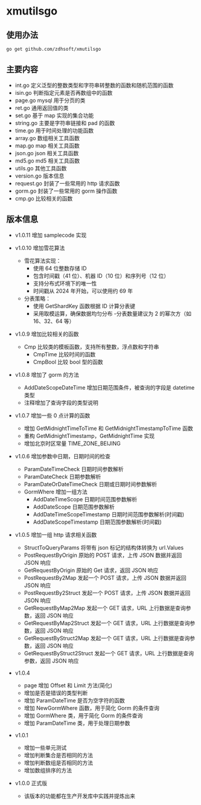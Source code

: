 # xmutilsgo

## 使用办法

```bash
go get github.com/zdhsoft/xmutilsgo
```

## 主要内容

-   int.go 定义泛型的整数类型和字符串转整数的函数和随机范围的函数
-   isin.go 判断指定元素是否再数组中的函数
-   page.go mysql 用于分页的类
-   ret.go 通用返回值的类
-   set.go 基于 map 实现的集合功能
-   string.go 主要是字符串链接和 pad 的函数
-   time.go 用于时间处理的功能函数
-   array.go 数组相关工具函数
-   map.go map 相关工具函数
-   json.go json 相关工具函数
-   md5.go md5 相关工具函数
-   utils.go 其他工具函数
-   version.go 版本信息
-   request.go 封装了一些常用的 http 请求函数
-   gorm.go 封装了一些常用的 gorm 操作函数
-   cmp.go 比较相关的函数

## 版本信息

-   v1.0.11 增加 samplecode 实现
-   v1.0.10 增加雪花算法

    -   雪花算法实现：
        -   使用 64 位整数存储 ID
        -   包含时间戳（41 位）、机器 ID（10 位）和序列号（12 位）
        -   支持分布式环境下的唯一性
        -   时间戳从 2024 年开始，可以使用约 69 年
    -   分表策略：
        -   使用 GetShardKey 函数根据 ID 计算分表键
        -   采用取模运算，确保数据均匀分布 -分表数量建议为 2 的幂次方（如 16、32、64 等）

-   v1.0.9 增加比较相关的函数

    -   Cmp 比较类的模板函数，支持所有整数，浮点数和字符串
        -   CmpTime 比较时间的函数
        -   CmpBool 比较 bool 型的函数

-   v1.0.8 增加了 gorm 的方法

    -   AddDateScopeDateTime 增加日期范围条件，被查询的字段是 datetime 类型
    -   注释增加了查询字段的类型说明

-   v1.0.7 增加一些 0 点计算的函数

    -   增加 GetMidnightTimeToTime 和 GetMidnightTimestampToTime 函数
    -   重构 GetMidnightTimestamp，GetMidnightTime 实现
    -   增加北京时区常量 TIME_ZONE_BEIJING

-   v1.0.6 增加参数中日期，日期时间的检查

    -   ParamDateTimeCheck 日期时间参数解析
    -   ParamDateCheck 日期参数解析
    -   ParamDateOrDateTimeCheck 日期或日期时间参数解析
    -   GormWhere 增加一组方法
        -   AddDateTimeScope 日期时间范围参数解析
        -   AddDateScope 日期范围参数解析
        -   AddDateTimeScopeTimestamp 日期时间范围参数解析(时间戳)
        -   AddDateScopeTimestamp 日期范围参数解析(时间戳)

-   v1.0.5 增加一组 http 请求相关函数

    -   StructToQueryParams 将带有 json 标记的结构体转换为 url.Values
    -   PostRequestByOrigin 原始的 POST 请求，上传 JSON 数据并返回 JSON 响应
    -   GetRequestByOrigin 原始的 Get 请求，返回 JSON 响应
    -   PostRequestBy2Map 发起一个 POST 请求，上传 JSON 数据并返回 JSON 响应
    -   PostRequestBy2Struct 发起一个 POST 请求，上传 JSON 数据并返回 JSON 响应
    -   GetRequestByMap2Map 发起一个 GET 请求，URL 上行数据是查询参数，返回 JSON 响应
    -   GetRequestByMap2Struct 发起一个 GET 请求，URL 上行数据是查询参数，返回 JSON 响应
    -   GetRequestByStruct2Map 发起一个 GET 请求，URL 上行数据是查询参数，返回 JSON 响应
    -   GetRequestByStruct2Struct 发起一个 GET 请求，URL 上行数据是查询参数，返回 JSON 响应

-   v1.0.4
    -   page 增加 Offset 和 Limit 方法(简化)
    -   增加是否是错误的类型判断
    -   增加 ParamDateTime 是否为空字符的函数
    -   增加 NewGormWhere 函数，用于简化 Gorm 的条件查询
    -   增加 GormWhere 类，用于简化 Gorm 的条件查询
    -   增加 ParamDateTime 类，用于处理日期参数
-   v1.0.1

    -   增加一些单元测试
    -   增加判断集合是否相同的方法
    -   增加判断数组是否相同的方法
    -   增加数组排序的方法

-   v1.0.0 正式版
    -   该版本的功能都在生产开发库中实践并提炼出来
